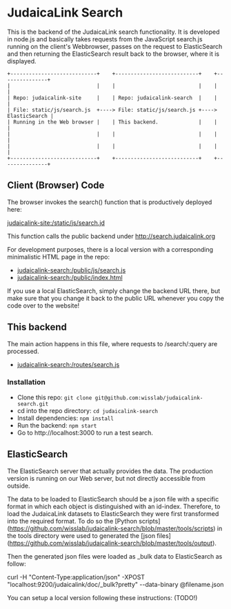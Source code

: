 JudaicaLink Search
==================

This is the backend of the JudaicaLink search functionality. It is developed in
node.js and basically takes requests from the JavaScript search.js running on
the client's Webbrowser, passes on the request to ElasticSearch and then
returning the ElasticSearch result back to the browser, where it is displayed.


    +----------------------------+    +---------------------------+    +---------------+
    |                            |    |                           |    |               |
    | Repo: judaicalink-site     |    | Repo: judaicalink-search  |    |               |
    | File: static/js/search.js  +----> File: static/js/search.js +----> ElasticSearch |
    | Running in the Web browser |    | This backend.             |    |               |
    |                            |    |                           |    |               |
    |                            |    |                           |    |               |
    +----------------------------+    +---------------------------+    +---------------+

## Client (Browser) Code

The browser invokes the search() function that is productively deployed here:

[judaicalink-site:/static/js/search.jd](https://github.com/wisslab/judaicalink-site/blob/master/static/js/search.js)

This function calls the public backend under http://search.judaicalink.org

For development purposes, there is a local version with a corresponding
minimalistic HTML page in the repo:

- [judaicalink-search:/public/js/search.js](https://github.com/wisslab/judaicalink-search/blob/master/public/js/search.js)
- [judaicalink-search:/public/index.html](https://github.com/wisslab/judaicalink-search/blob/master/public/index.html)

If you use a local ElasticSearch, simply change the backend URL there, but
make sure that you change it back to the public URL whenever you copy the code
over to the website!

## This backend 

The main action happens in this file, where requests to /search/:query are
processed.

- [judaicalink-search:/routes/search.js](https://github.com/wisslab/judaicalink-search/blob/master/routes/search.js)

### Installation

- Clone this repo: `git clone git@github.com:wisslab/judaicalink-search.git`
- cd into the repo directory: `cd judaicalink-search`
- Install dependencies: `npm install`
- Run the backend: `npm start`
- Go to http://localhost:3000 to run a test search.

## ElasticSearch

The ElasticSearch server that actually provides the data. The production
version is running on our Web server, but not directly accessible from outside.

The data to be loaded to ElasticSearch should be a json file with a specific format in which each object is distinguished with an id-index. 
Therefore, to load the JudaicaLink datasets to ElasticSearch they were first transformed into the required format. To do so the [Python scripts] (https://github.com/wisslab/judaicalink-search/blob/master/tools/scripts)
in the tools directory were used to generated the [json files] (https://github.com/wisslab/judaicalink-search/blob/master/tools/output). 

Then the generated json files were loaded as _bulk data to ElasticSearch as follow: 

curl -H "Content-Type:application/json" -XPOST "localhost:9200/judaicalink/doc/_bulk?pretty" --data-binary @filename.json 

You can setup a local version following these instructions: (TODO!)
